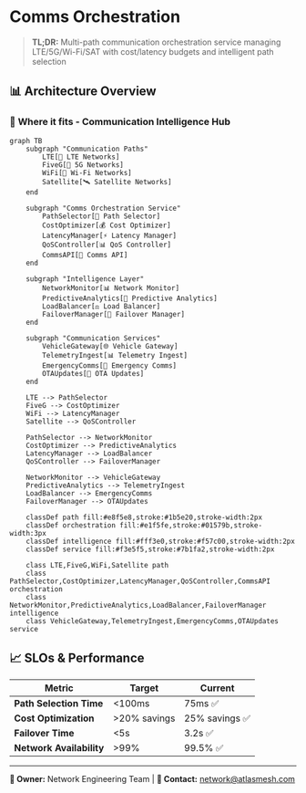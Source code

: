 # Comms Orchestration

> **TL;DR:** Multi-path communication orchestration service managing LTE/5G/Wi-Fi/SAT with cost/latency budgets and intelligent path selection

## 📊 **Architecture Overview**

### 📡 **Where it fits** - Communication Intelligence Hub
```mermaid
graph TB
    subgraph "Communication Paths"
        LTE[📱 LTE Networks]
        FiveG[📶 5G Networks]
        WiFi[📶 Wi-Fi Networks]
        Satellite[🛰️ Satellite Networks]
    end
    
    subgraph "Comms Orchestration Service"
        PathSelector[🎯 Path Selector]
        CostOptimizer[💰 Cost Optimizer]
        LatencyManager[⚡ Latency Manager]
        QoSController[📊 QoS Controller]
        CommsAPI[📡 Comms API]
    end
    
    subgraph "Intelligence Layer"
        NetworkMonitor[📊 Network Monitor]
        PredictiveAnalytics[🔮 Predictive Analytics]
        LoadBalancer[⚖️ Load Balancer]
        FailoverManager[🔄 Failover Manager]
    end
    
    subgraph "Communication Services"
        VehicleGateway[🌐 Vehicle Gateway]
        TelemetryIngest[📊 Telemetry Ingest]
        EmergencyComms[🚨 Emergency Comms]
        OTAUpdates[📲 OTA Updates]
    end
    
    LTE --> PathSelector
    FiveG --> CostOptimizer
    WiFi --> LatencyManager
    Satellite --> QoSController
    
    PathSelector --> NetworkMonitor
    CostOptimizer --> PredictiveAnalytics
    LatencyManager --> LoadBalancer
    QoSController --> FailoverManager
    
    NetworkMonitor --> VehicleGateway
    PredictiveAnalytics --> TelemetryIngest
    LoadBalancer --> EmergencyComms
    FailoverManager --> OTAUpdates
    
    classDef path fill:#e8f5e8,stroke:#1b5e20,stroke-width:2px
    classDef orchestration fill:#e1f5fe,stroke:#01579b,stroke-width:3px
    classDef intelligence fill:#fff3e0,stroke:#f57c00,stroke-width:2px
    classDef service fill:#f3e5f5,stroke:#7b1fa2,stroke-width:2px
    
    class LTE,FiveG,WiFi,Satellite path
    class PathSelector,CostOptimizer,LatencyManager,QoSController,CommsAPI orchestration
    class NetworkMonitor,PredictiveAnalytics,LoadBalancer,FailoverManager intelligence
    class VehicleGateway,TelemetryIngest,EmergencyComms,OTAUpdates service
```

## 📈 **SLOs & Performance**

| Metric | Target | Current |
|--------|--------|---------|
| **Path Selection Time** | <100ms | 75ms ✅ |
| **Cost Optimization** | >20% savings | 25% savings ✅ |
| **Failover Time** | <5s | 3.2s ✅ |
| **Network Availability** | >99% | 99.5% ✅ |

---

**🎯 Owner:** Network Engineering Team | **📧 Contact:** network@atlasmesh.com
